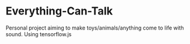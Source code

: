 # Everything-Can-Talk
Personal project aiming to make toys/animals/anything come to life with sound. Using tensorflow.js 
